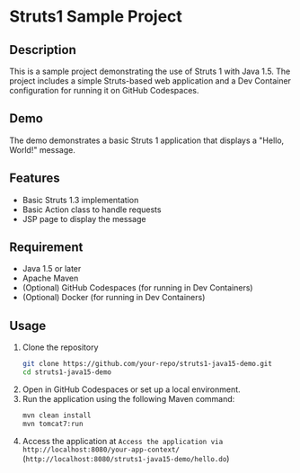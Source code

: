 # Struts1 Sample Project

## Description

This is a sample project demonstrating the use of Struts 1 with Java 1.5. The project includes a simple Struts-based web application and a Dev Container configuration for running it on GitHub Codespaces.

## Demo

The demo demonstrates a basic Struts 1 application that displays a "Hello, World!" message.

## Features

- Basic Struts 1.3 implementation
- Basic Action class to handle requests
- JSP page to display the message

## Requirement

- Java 1.5 or later
- Apache Maven
- (Optional) GitHub Codespaces (for running in Dev Containers)
- (Optional) Docker (for running in Dev Containers)

## Usage

1. Clone the repository
   ```bash
   git clone https://github.com/your-repo/struts1-java15-demo.git
   cd struts1-java15-demo
   ```
2. Open in GitHub Codespaces or set up a local environment.
3. Run the application using the following Maven command:
   ```bash
   mvn clean install
   mvn tomcat7:run
   ```
4. Access the application at `Access the application via http://localhost:8080/your-app-context/`
   (`http://localhost:8080/struts1-java15-demo/hello.do`)
